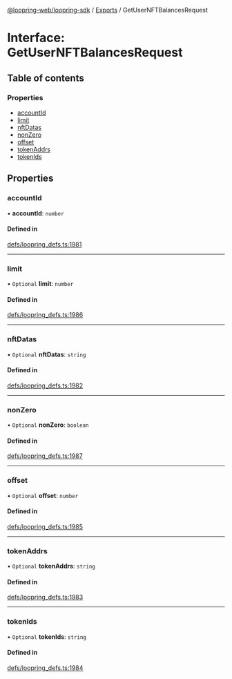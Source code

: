 [@loopring-web/loopring-sdk](../README.md) / [Exports](../modules.md) / GetUserNFTBalancesRequest

# Interface: GetUserNFTBalancesRequest

## Table of contents

### Properties

- [accountId](GetUserNFTBalancesRequest.md#accountid)
- [limit](GetUserNFTBalancesRequest.md#limit)
- [nftDatas](GetUserNFTBalancesRequest.md#nftdatas)
- [nonZero](GetUserNFTBalancesRequest.md#nonzero)
- [offset](GetUserNFTBalancesRequest.md#offset)
- [tokenAddrs](GetUserNFTBalancesRequest.md#tokenaddrs)
- [tokenIds](GetUserNFTBalancesRequest.md#tokenids)

## Properties

### accountId

• **accountId**: `number`

#### Defined in

[defs/loopring_defs.ts:1981](https://github.com/Loopring/loopring_sdk/blob/077bca2/src/defs/loopring_defs.ts#L1981)

___

### limit

• `Optional` **limit**: `number`

#### Defined in

[defs/loopring_defs.ts:1986](https://github.com/Loopring/loopring_sdk/blob/077bca2/src/defs/loopring_defs.ts#L1986)

___

### nftDatas

• `Optional` **nftDatas**: `string`

#### Defined in

[defs/loopring_defs.ts:1982](https://github.com/Loopring/loopring_sdk/blob/077bca2/src/defs/loopring_defs.ts#L1982)

___

### nonZero

• `Optional` **nonZero**: `boolean`

#### Defined in

[defs/loopring_defs.ts:1987](https://github.com/Loopring/loopring_sdk/blob/077bca2/src/defs/loopring_defs.ts#L1987)

___

### offset

• `Optional` **offset**: `number`

#### Defined in

[defs/loopring_defs.ts:1985](https://github.com/Loopring/loopring_sdk/blob/077bca2/src/defs/loopring_defs.ts#L1985)

___

### tokenAddrs

• `Optional` **tokenAddrs**: `string`

#### Defined in

[defs/loopring_defs.ts:1983](https://github.com/Loopring/loopring_sdk/blob/077bca2/src/defs/loopring_defs.ts#L1983)

___

### tokenIds

• `Optional` **tokenIds**: `string`

#### Defined in

[defs/loopring_defs.ts:1984](https://github.com/Loopring/loopring_sdk/blob/077bca2/src/defs/loopring_defs.ts#L1984)
